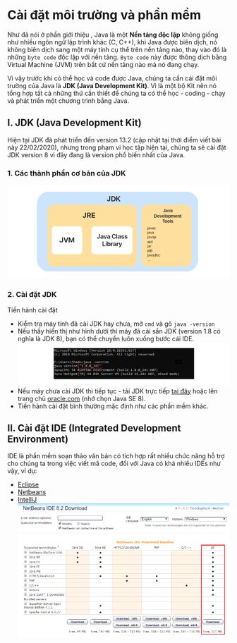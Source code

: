 # Cài đặt môi trường và phần mềm

Như đã nói ở phần giới thiệu , Java là một **Nền tảng độc lập** không giống như nhiều ngôn ngữ lập trình khác (C, C++), khi Java được biên dịch, nó không biên dịch sang một máy tính cụ thể trên nền tảng nào, thay vào đó là những `byte code` độc lập với nền tảng. `Byte code` này được thông dịch bằng Virtual Machine (JVM) trên bất cứ nền tảng nào mà nó đang chạy.

Vì vậy trước khi có thể học và code được Java, chúng ta cần cái đặt môi trường của Java là **JDK (Java Development Kit)**. Vì là một bộ Kit nên nó tổng hợp tất cả những thứ cần thiết để chúng ta có thể học - coding - chạy và phát triển một chương trình bằng Java.

## I. JDK (Java Development Kit)

Hiện tại JDK đã phát triển đến version 13.2 (cập nhật tại thời điểm viết bài này 22/02/2020), nhưng trong phạm vi học tập hiện tại, chúng ta sẽ cài đặt JDK version 8 vì đây đang là version phổ biến nhất của Java.

### 1. Các thành phần cơ bản của JDK

![](https://github.com/AnestAcademy/Course-Java-Introduce/blob/master/Images/jdk.PNG)

### 2. Cài đặt JDK

Tiến hành cài đặt

- Kiểm tra máy tính đã cài JDK hay chưa, mở `cmd` và gõ `java -version`
- Nếu thấy hiển thị như hình dưới thì máy đã cài sắn JDK (version 1.8 có nghĩa là JDK 8), bạn có thể chuyển luôn xuống bước cái IDE.
![](https://github.com/AnestAcademy/Course-Java-Introduce/blob/master/Images/check-jdk.PNG)
- Nếu máy chưa cài JDK thì tiếp tục - tải JDK trực tiếp [tại đây](https://drive.google.com/file/d/1gEDnXDjXZ3SMdr_nORP8iDqYEw2ayznK/view?usp=sharing) hoặc lên trang chủ [oracle.com](https://www.oracle.com/java/technologies/javase-downloads.html) (nhớ chọn Java SE 8).
- Tiến hành cài đặt bình thường mặc định như các phần mềm khác.

## II. Cài đặt IDE (Integrated Development Environment)

IDE là phần mềm soạn thảo văn bản có tích hợp rất nhiều chức năng hỗ trợ cho chúng ta trong việc viết mã code, đối với Java có khá nhiều IDEs như vậy, ví dụ:
- [Eclipse](https://www.eclipse.org/)
- [Netbeans](https://netbeans.org/)
- [IntelliJ](https://www.jetbrains.com/idea/)
![](https://github.com/AnestAcademy/Course-Java-Introduce/blob/master/Images/netbeans8.2.PNG)
